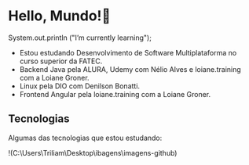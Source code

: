 # Hello, Mundo!🌱

System.out.println ("I’m currently learning");

- Estou estudando Desenvolvimento de Software Multiplataforma no curso superior da FATEC. 
- Backend Java pela ALURA, Udemy com Nélio Alves e loiane.training com a Loiane Groner.
- Linux pela DIO com Denilson Bonatti. 
- Frontend Angular pela loiane.training com a Loiane Groner.
            
## Tecnologias


<p>Algumas das tecnologias que estou estudando:</p>


!(C:\Users\Triliam\Desktop\ibagens\imagens-github)
<!---
Triliam/Triliam is a ✨ special ✨ repository because its `README.md` (this file) appears on your GitHub profile.
You can click the Preview link to take a look at your changes.
--->
